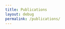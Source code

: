 ```yaml
---
title: Publications
layout: debug
permalink: /publications/
---
```


<div id="publications"></div>

<script>
    function fetchPublications() {
        var orcidId = "0000-0001-6849-9088";
        var orcidEndpoint = "https://pub.orcid.org/v3.0/" + orcidId + "/works";
        var headers = new Headers({
                "Accept": "application/json"
        });

        fetch(orcidEndpoint, { headers: headers })
            .then(response => response.json())
            .then(data => {
                    var publications = data["group"];
                    var publicationList = document.getElementById("publications");

                    console.log(publications);

                    publications.forEach(publication => {
                        var title = publication["work-summary"][0]["title"]["title"]["value"];
                        var workType = publication["work-summary"][0]["type"];
                        var doi = publication["external-ids"]["external-id"][0]["external-id-value"];
                        var crossciteEndpoint = "https://citation.crosscite.org/format?doi=" + encodeURIComponent(doi) + "&style=apa&lang=en-US";

                        fetch(crossciteEndpoint)
                            .then(response => {
                                    if (response.ok) {
                                            return response.text();
                                    } else {
                                            throw new Error('Metadata for DOI not found');
                                    }
                            })
                            .then(citation => {
                                    var highlightedCitation = citation.replace(/Uruñuela, E./g, '<span class="citation-me">Uruñuela, E.</span>');
                                    // Replace the title with a bold case title
                                    highlightedCitation = highlightedCitation.replace(title, `<strong style="font-style: normal">${title}</strong>`);
                                    var publicationDiv = document.createElement("div");
                                    publicationDiv.className = "publication";

                                    var citationDiv = document.createElement("div");
                                    citationDiv.className = "citation";
                                    citationDiv.innerHTML = highlightedCitation.replace(/https:\/\/doi.org\/[^\s]+/g, '');
                                    // Append the work type if it is not "journal-article"
                                    if (workType !== "journal-article") {
                                            var formattedWorkType = workType.split('-').map(word => word.charAt(0).toUpperCase() + word.slice(1)).join(' ');
                                            citationDiv.innerHTML += ` (${formattedWorkType}).`;
                                    }
                                    publicationDiv.appendChild(citationDiv);

                                    var doiLink = document.createElement("a");
                                    doiLink.href = "https://doi.org/" + doi;
                                    doiLink.textContent = "https://doi.org/" + doi;
                                    publicationDiv.appendChild(doiLink);

                                    publicationList.appendChild(publicationDiv);
                            })
                            .catch(error => {
                                    var publicationDiv = document.createElement("div");
                                    publicationDiv.className = "publication";

                                    var citationDiv = document.createElement("div");
                                    citationDiv.className = "citation";
                                    citationDiv.innerHTML = `<strong style="font-style: normal">${title}</strong>`;
                                    // Append the work type if it is not "journal-article"
                                    if (workType !== "journal-article") {
                                            var formattedWorkType = workType.split('-').map(word => word.charAt(0).toUpperCase() + word.slice(1)).join(' ');
                                            citationDiv.innerHTML += ` (${formattedWorkType}).`;
                                    }
                                    publicationDiv.appendChild(citationDiv);

                                    var doiLink = document.createElement("a");
                                    doiLink.href = "https://doi.org/" + doi;
                                    doiLink.textContent = "https://doi.org/" + doi;
                                    publicationDiv.appendChild(doiLink);

                                    publicationList.appendChild(publicationDiv);
                            });
                    });
            });
    }

    fetchPublications();
</script>
